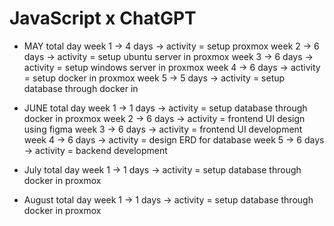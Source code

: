 # JavaScript x ChatGPT

- MAY
  total day
  week 1 -> 4 days -> activity = setup proxmox
  week 2 -> 6 days -> activity = setup ubuntu server in proxmox
  week 3 -> 6 days -> activity = setup windows server in proxmox
  week 4 -> 6 days -> activity = setup docker in proxmox
  week 5 -> 5 days -> activity = setup database through docker in

- JUNE
  total day
  week 1 -> 1 days -> activity = setup database through docker in proxmox
  week 2 -> 6 days -> activity = frontend UI design using figma
  week 3 -> 6 days -> activity = frontend UI development
  week 4 -> 6 days -> activity = design ERD for database
  week 5 -> 6 days -> activity = backend development

- July
  total day
  week 1 -> 1 days -> activity = setup database through docker in proxmox

- August
  total day
  week 1 -> 1 days -> activity = setup database through docker in proxmox
